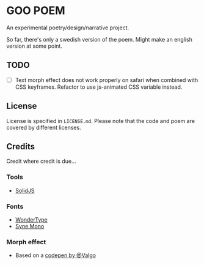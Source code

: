 # GOO POEM

An experimental poetry/design/narrative project. 

So far, there's only a swedish version of the poem. Might make an english version at some point.

## TODO
- [ ] Text morph effect does not work properly on safari when combined with CSS keyframes. Refactor to use js-animated CSS variable instead.

## License
License is specified in `LICENSE.md`. Please note that the code and poem are covered by different licenses.

## Credits
Credit where credit is due...

### Tools
* [SolidJS](https://www.solidjs.com/)

### Fonts
* [WonderType](https://www.clemencefontaine.fr/page/wonder.html)
* [Syne Mono](https://gitlab.com/bonjour-monde/fonderie/syne-typeface)

### Morph effect
* Based on a [codepen by @Valgo](https://codepen.io/Valgo/pen/PowZaNY)
